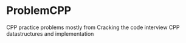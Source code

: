 # ProblemCPP
CPP practice problems mostly from Cracking the code interview
CPP datastructures and implementation
